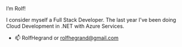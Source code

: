 I’m Rolf! 

I consider myself a Full Stack Developer.
The last year I've been doing Cloud Development in .NET with Azure Services.



- 📫 RolfHegrand or rolfhegrand@gmail.com
